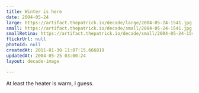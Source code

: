 ```yaml
---
title: Winter is here
date: 2004-05-24
large: https://artifact.thepatrick.io/decade/large/2004-05-24-1541.jpg
small: https://artifact.thepatrick.io/decade/small/2004-05-24-1541.jpg
smallRetina: https://artifact.thepatrick.io/decade/small/2004-05-24-1541@2x.jpg
flickrUrl: null
photoId: null
createdAt: 2011-01-30 11:07:15.666819
updatedAt: 2004-05-25 03:00:24
layout: decade-image

---
```

At least the heater is warm, I guess.
